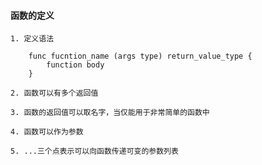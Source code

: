 #### 函数的定义


>>>

    1. 定义语法
        
        func fucntion_name (args type) return_value_type {
            function body
        }

    2. 函数可以有多个返回值

    3. 函数的返回值可以取名字，当仅能用于非常简单的函数中

    4. 函数可以作为参数

    5. ...三个点表示可以向函数传递可变的参数列表